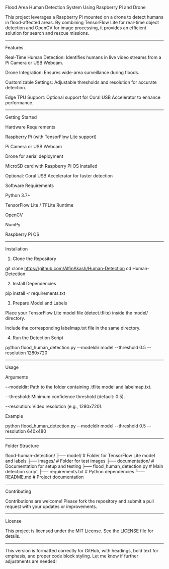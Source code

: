 
Flood Area Human Detection System Using Raspberry Pi and Drone

This project leverages a Raspberry Pi mounted on a drone to detect humans in flood-affected areas. By combining TensorFlow Lite for real-time object detection and OpenCV for image processing, it provides an efficient solution for search and rescue missions.


---

Features

Real-Time Human Detection: Identifies humans in live video streams from a Pi Camera or USB Webcam.

Drone Integration: Ensures wide-area surveillance during floods.

Customizable Settings: Adjustable thresholds and resolution for accurate detection.

Edge TPU Support: Optional support for Coral USB Accelerator to enhance performance.



---

Getting Started

Hardware Requirements

Raspberry Pi (with TensorFlow Lite support)

Pi Camera or USB Webcam

Drone for aerial deployment

MicroSD card with Raspberry Pi OS installed

Optional: Coral USB Accelerator for faster detection


Software Requirements

Python 3.7+

TensorFlow Lite / TFLite Runtime

OpenCV

NumPy

Raspberry Pi OS



---

Installation

1. Clone the Repository

git clone https://github.com/AlfinAkash/Human-Detection
cd Human-Detection

2. Install Dependencies

pip install -r requirements.txt

3. Prepare Model and Labels

Place your TensorFlow Lite model file (detect.tflite) inside the model/ directory.

Include the corresponding labelmap.txt file in the same directory.


4. Run the Detection Script

python flood_human_detection.py --modeldir model --threshold 0.5 --resolution 1280x720


---

Usage

Arguments

--modeldir: Path to the folder containing .tflite model and labelmap.txt.

--threshold: Minimum confidence threshold (default: 0.5).

--resolution: Video resolution (e.g., 1280x720).


Example

python flood_human_detection.py --modeldir model --threshold 0.5 --resolution 640x480


---

Folder Structure

flood-human-detection/
├── model/               # Folder for TensorFlow Lite model and labels
├── images/              # Folder for test images
├── documentation/       # Documentation for setup and testing
├── flood_human_detection.py  # Main detection script
├── requirements.txt     # Python dependencies
└── README.md            # Project documentation


---

Contributing

Contributions are welcome! Please fork the repository and submit a pull request with your updates or improvements.


---

License

This project is licensed under the MIT License. See the LICENSE file for details.


---

This version is formatted correctly for GitHub, with headings, bold text for emphasis, and proper code block styling. Let me know if further adjustments are needed!

